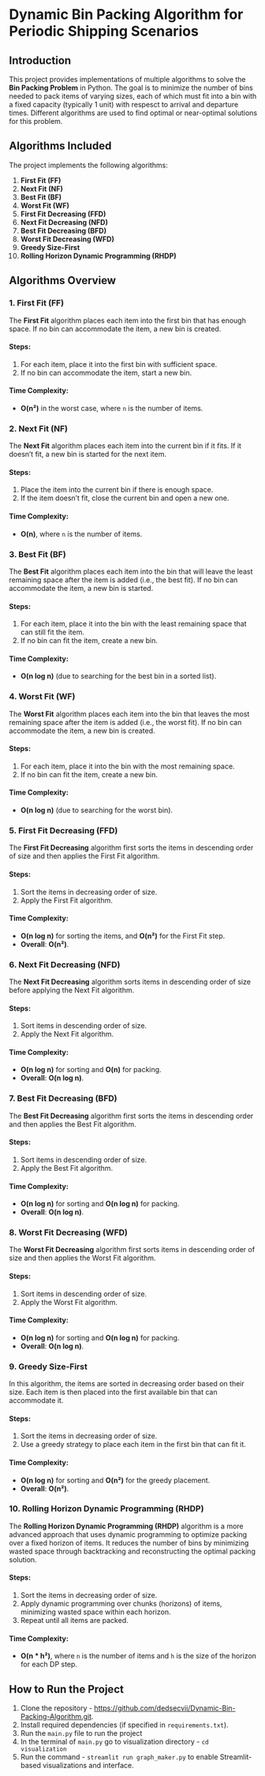 # **Dynamic Bin Packing Algorithm for Periodic Shipping Scenarios**

## **Introduction**

This project provides implementations of multiple algorithms to solve the **Bin Packing Problem** in Python. The goal is to minimize the number of bins needed to pack items of varying sizes, each of which must fit into a bin with a fixed capacity (typically 1 unit) with respesct to arrival and departure times. Different algorithms are used to find optimal or near-optimal solutions for this problem.

## **Algorithms Included**

The project implements the following algorithms:

1. **First Fit (FF)**
2. **Next Fit (NF)**
3. **Best Fit (BF)**
4. **Worst Fit (WF)**
5. **First Fit Decreasing (FFD)**
6. **Next Fit Decreasing (NFD)**
7. **Best Fit Decreasing (BFD)**
8. **Worst Fit Decreasing (WFD)**
9. **Greedy Size-First**
10. **Rolling Horizon Dynamic Programming (RHDP)**

## **Algorithms Overview**

### 1. **First Fit (FF)**

The **First Fit** algorithm places each item into the first bin that has enough space. If no bin can accommodate the item, a new bin is created.

#### **Steps**:
1. For each item, place it into the first bin with sufficient space.
2. If no bin can accommodate the item, start a new bin.

#### **Time Complexity**:  
- **O(n²)** in the worst case, where `n` is the number of items.

### 2. **Next Fit (NF)**

The **Next Fit** algorithm places each item into the current bin if it fits. If it doesn’t fit, a new bin is started for the next item.

#### **Steps**:
1. Place the item into the current bin if there is enough space.
2. If the item doesn’t fit, close the current bin and open a new one.

#### **Time Complexity**:  
- **O(n)**, where `n` is the number of items.

### 3. **Best Fit (BF)**

The **Best Fit** algorithm places each item into the bin that will leave the least remaining space after the item is added (i.e., the best fit). If no bin can accommodate the item, a new bin is started.

#### **Steps**:
1. For each item, place it into the bin with the least remaining space that can still fit the item.
2. If no bin can fit the item, create a new bin.

#### **Time Complexity**:  
- **O(n log n)** (due to searching for the best bin in a sorted list).

### 4. **Worst Fit (WF)**

The **Worst Fit** algorithm places each item into the bin that leaves the most remaining space after the item is added (i.e., the worst fit). If no bin can accommodate the item, a new bin is created.

#### **Steps**:
1. For each item, place it into the bin with the most remaining space.
2. If no bin can fit the item, create a new bin.

#### **Time Complexity**:  
- **O(n log n)** (due to searching for the worst bin).

### 5. **First Fit Decreasing (FFD)**

The **First Fit Decreasing** algorithm first sorts the items in descending order of size and then applies the First Fit algorithm.

#### **Steps**:
1. Sort the items in decreasing order of size.
2. Apply the First Fit algorithm.

#### **Time Complexity**:  
- **O(n log n)** for sorting the items, and **O(n²)** for the First Fit step.
- **Overall**: **O(n²)**.

### 6. **Next Fit Decreasing (NFD)**

The **Next Fit Decreasing** algorithm sorts items in descending order of size before applying the Next Fit algorithm.

#### **Steps**:
1. Sort items in descending order of size.
2. Apply the Next Fit algorithm.

#### **Time Complexity**:  
- **O(n log n)** for sorting and **O(n)** for packing.
- **Overall**: **O(n log n)**.

### 7. **Best Fit Decreasing (BFD)**

The **Best Fit Decreasing** algorithm first sorts the items in descending order and then applies the Best Fit algorithm.

#### **Steps**:
1. Sort items in descending order of size.
2. Apply the Best Fit algorithm.

#### **Time Complexity**:  
- **O(n log n)** for sorting and **O(n log n)** for packing.
- **Overall**: **O(n log n)**.

### 8. **Worst Fit Decreasing (WFD)**

The **Worst Fit Decreasing** algorithm first sorts items in descending order of size and then applies the Worst Fit algorithm.

#### **Steps**:
1. Sort items in descending order of size.
2. Apply the Worst Fit algorithm.

#### **Time Complexity**:  
- **O(n log n)** for sorting and **O(n log n)** for packing.
- **Overall**: **O(n log n)**.

### 9. **Greedy Size-First**

In this algorithm, the items are sorted in decreasing order based on their size. Each item is then placed into the first available bin that can accommodate it.

#### **Steps**:
1. Sort the items in decreasing order of size.
2. Use a greedy strategy to place each item in the first bin that can fit it.

#### **Time Complexity**:  
- **O(n log n)** for sorting and **O(n²)** for the greedy placement.
- **Overall**: **O(n²)**.

### 10. **Rolling Horizon Dynamic Programming (RHDP)**

The **Rolling Horizon Dynamic Programming (RHDP)** algorithm is a more advanced approach that uses dynamic programming to optimize packing over a fixed horizon of items. It reduces the number of bins by minimizing wasted space through backtracking and reconstructing the optimal packing solution.

#### **Steps**:
1. Sort the items in decreasing order of size.
2. Apply dynamic programming over chunks (horizons) of items, minimizing wasted space within each horizon.
3. Repeat until all items are packed.

#### **Time Complexity**:  
- **O(n * h²)**, where `n` is the number of items and `h` is the size of the horizon for each DP step.

## **How to Run the Project**

1. Clone the repository - https://github.com/dedsecvii/Dynamic-Bin-Packing-Algorithm.git.
2. Install required dependencies (if specified in `requirements.txt`).
3. Run the `main.py` file to run the project
4. In the terminal of `main.py` go to visualization directory - `cd visualization`
5. Run the command - `streamlit run graph_maker.py` to enable Streamlit-based visualizations and interface.